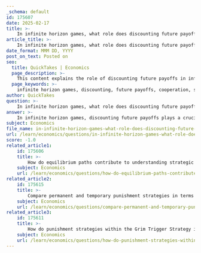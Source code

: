 ```yaml
---
_schema: default
id: 175607
date: 2025-02-17
title: >-
    In infinite horizon games, what role does discounting future payoffs play in sustaining cooperation?
article_title: >-
    In infinite horizon games, what role does discounting future payoffs play in sustaining cooperation?
date_format: MMM DD, YYYY
post_on_text: Posted on
seo:
  title: QuickTakes | Economics
  page_description: >-
    This content explains the role of discounting future payoffs in infinite horizon games, emphasizing how it affects the sustainability of cooperation among players through strategic incentives and the evaluation of future payoffs.
  page_keywords: >-
    infinite horizon games, discounting, future payoffs, cooperation, strategic decisions, continuation payoff, geometric series, incentive structure, non-profitable deviation, dynamic interactions
author: QuickTakes
question: >-
    In infinite horizon games, what role does discounting future payoffs play in sustaining cooperation?
answer: >-
    In infinite horizon games, discounting future payoffs plays a crucial role in sustaining cooperation among players. The concept of discounting reflects the idea that players value immediate payoffs more than future payoffs, which is often represented by a discount factor, denoted as $\delta$, where $0 < \delta < 1$. This factor is essential for evaluating the present value of future payoffs, influencing players' strategic decisions.\n\n### Key Aspects of Discounting in Infinite Horizon Games:\n\n1. **Continuation Payoff**: The continuation payoff is the expected payoff that players receive if they continue to play their chosen strategy over multiple periods. In the context of infinite games, this is often calculated as an infinite series, where the discounting factor affects the total payoff.\n\n2. **Geometric Series**: The total expected payoff can be expressed as a geometric series. For example, if a player receives an immediate payoff of $P$ and future payoffs of $F$ in subsequent periods, the total value of payoffs can be represented as:\n   $$\n   \text{Total Value} = P + \delta \times F + \delta^2 \times F + \ldots\n   $$\n   This series simplifies to:\n   $$\n   \text{Total Value} = P + \frac{\delta \times F}{1 - \delta}\n   $$\n   This formula illustrates how future payoffs are discounted, impacting the overall incentive to cooperate.\n\n3. **Incentives for Cooperation**: The discounting factor influences players' incentives to cooperate. If the future payoffs are significantly discounted, players may find it more beneficial to deviate from a cooperative strategy for immediate gains. However, if the discount factor is sufficiently high (close to 1), the value of future cooperation becomes more attractive, encouraging players to maintain cooperative strategies.\n\n4. **Condition for Non-Profitable Deviation**: For cooperation to be sustained, players must find that the payoff from deviating is less than or equal to the continuation payoff from cooperating. This can be expressed as an inequality involving the discount factor. For instance, if the condition for non-profitable deviation is that $\delta$ must be greater than a certain threshold (e.g., $\delta \geq \frac{1}{3}$), it ensures that the future benefits of cooperation outweigh the immediate benefits of deviation.\n\n5. **Dynamic Interactions**: In infinite horizon games, the ability to punish deviations through strategies like the grim trigger strategy enhances the sustainability of cooperation. Players can threaten to revert to a non-cooperative equilibrium if one player deviates, which is more effective when future payoffs are valued relatively highly (i.e., when $\delta$ is close to 1).\n\nIn summary, discounting future payoffs is fundamental in infinite horizon games as it shapes players' strategic decisions regarding cooperation. A higher discount factor increases the likelihood of sustaining cooperation by making future payoffs more significant in players' calculations, thereby aligning their incentives to maintain cooperative strategies over time.
subject: Economics
file_name: in-infinite-horizon-games-what-role-does-discounting-future-payoffs-play-in-sustaining-cooperation.md
url: /learn/economics/questions/in-infinite-horizon-games-what-role-does-discounting-future-payoffs-play-in-sustaining-cooperation
score: -1.0
related_article1:
    id: 175606
    title: >-
        How do equilibrium paths contribute to understanding strategic interactions in games?
    subject: Economics
    url: /learn/economics/questions/how-do-equilibrium-paths-contribute-to-understanding-strategic-interactions-in-games
related_article2:
    id: 175615
    title: >-
        Compare permanent and temporary punishment strategies in terms of their effectiveness in repeated games.
    subject: Economics
    url: /learn/economics/questions/compare-permanent-and-temporary-punishment-strategies-in-terms-of-their-effectiveness-in-repeated-games
related_article3:
    id: 175611
    title: >-
        How do punishment strategies within the Grim Trigger Strategy incentivize cooperation?
    subject: Economics
    url: /learn/economics/questions/how-do-punishment-strategies-within-the-grim-trigger-strategy-incentivize-cooperation
---
```


&nbsp;